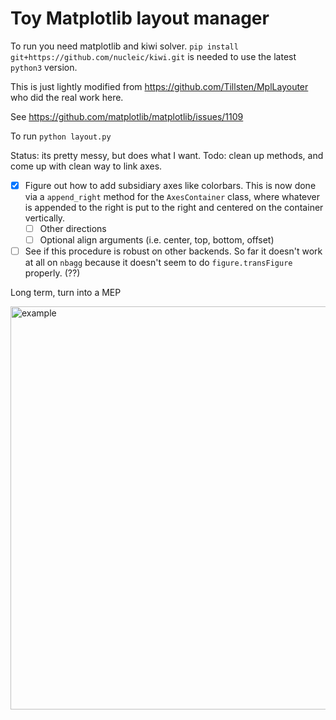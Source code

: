 # Toy Matplotlib layout manager

To run you need matplotlib and kiwi solver.  `pip install git+https://github.com/nucleic/kiwi.git` is needed to use the latest `python3` version.  

This is just lightly modified from https://github.com/Tillsten/MplLayouter who did the real work here.

See https://github.com/matplotlib/matplotlib/issues/1109

To run `python layout.py`

Status: its pretty messy, but does what I want.  Todo: clean up methods, and come up with clean way to link axes.

  - [x] Figure out how to add subsidiary axes like colorbars.  This is now done via a `append_right` method for the `AxesContainer` class, where whatever is appended to the right is put to the right and centered on the container vertically.  
     - [ ] Other directions
     - [ ] Optional align arguments (i.e. center, top, bottom, offset)

  - [ ] See if this procedure is robust on other backends.  So far it doesn't work at all on `nbagg` because it doesn't seem to do `figure.transFigure` properly.  (??)

Long term, turn into a MEP

<img width="645" alt="example" src="https://github.com/jklymak/mplconstrainedlayout/blob/master/Example.png?raw=true">
